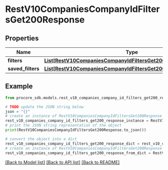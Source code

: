 # RestV10CompaniesCompanyIdFiltersGet200Response


## Properties

Name | Type | Description | Notes
------------ | ------------- | ------------- | -------------
**filters** | [**List[RestV10CompaniesCompanyIdFiltersGet200ResponseFiltersInner]**](RestV10CompaniesCompanyIdFiltersGet200ResponseFiltersInner.md) |  | [optional] 
**saved_filters** | [**List[RestV10CompaniesCompanyIdFiltersGet200ResponseFiltersInner]**](RestV10CompaniesCompanyIdFiltersGet200ResponseFiltersInner.md) |  | [optional] 

## Example

```python
from procore_sdk.models.rest_v10_companies_company_id_filters_get200_response import RestV10CompaniesCompanyIdFiltersGet200Response

# TODO update the JSON string below
json = "{}"
# create an instance of RestV10CompaniesCompanyIdFiltersGet200Response from a JSON string
rest_v10_companies_company_id_filters_get200_response_instance = RestV10CompaniesCompanyIdFiltersGet200Response.from_json(json)
# print the JSON string representation of the object
print(RestV10CompaniesCompanyIdFiltersGet200Response.to_json())

# convert the object into a dict
rest_v10_companies_company_id_filters_get200_response_dict = rest_v10_companies_company_id_filters_get200_response_instance.to_dict()
# create an instance of RestV10CompaniesCompanyIdFiltersGet200Response from a dict
rest_v10_companies_company_id_filters_get200_response_from_dict = RestV10CompaniesCompanyIdFiltersGet200Response.from_dict(rest_v10_companies_company_id_filters_get200_response_dict)
```
[[Back to Model list]](../README.md#documentation-for-models) [[Back to API list]](../README.md#documentation-for-api-endpoints) [[Back to README]](../README.md)


